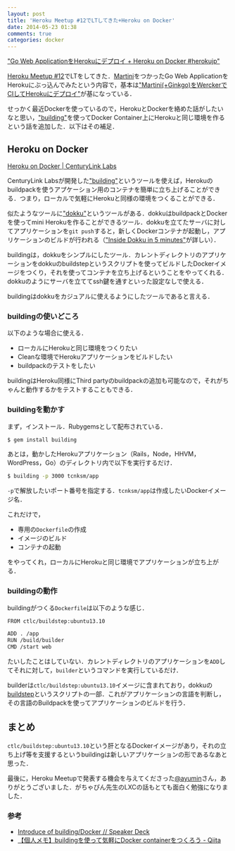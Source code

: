 ```yaml
---
layout: post
title: 'Heroku Meetup #12でLTしてきた+Heroku on Docker'
date: 2014-05-23 01:38
comments: true
categories: docker
---
```


<script async class="speakerdeck-embed" data-id="8c6ce790c3cf0131b3ad163a5c5b95ea" data-ratio="1.33333333333333" src="http://speakerdeck.com/assets/embed.js"></script>

["Go Web ApplicationをHerokuにデプロイ + Heroku on Docker #herokujp"](https://speakerdeck.com/tcnksm/go-web-applicationwoherokunidepuroi-plus-heroku-on-docker-number-herokujp)

[Heroku Meetup #12](http://herokujp.doorkeeper.jp/events/10902)でLTをしてきた．[Martini](http://martini.codegangsta.io/)をつかったGo Web ApplicationをHerokuにぶっ込んでみたという内容で，基本は["Martini(+Ginkgo)をWerckerでCIしてHerokuにデプロイ"](http://deeeet.com/writing/2014/04/23/martini/)が基になっている．

せっかく最近Dockerを使っているので，HerokuとDockerを絡めた話がしたいなと思い，["building"](https://github.com/CenturyLinkLabs/building)を使ってDocker Container上にHerokuと同じ環境を作るという話を追加した．以下はその補足．

## Heroku on Docker

[Heroku on Docker | CenturyLink Labs](http://www.centurylinklabs.com/heroku-on-docker/)

CenturyLink Labsが開発した["building"](https://github.com/CenturyLinkLabs/buildin)というツールを使えば，Herokuのbuildpackを使うアプケーション用のコンテナを簡単に立ち上げることができる．つまり，ローカルで気軽にHerokuと同様の環境をつくることができる．

似たようなツールに["dokku"](https://github.com/progrium/dokku)というツールがある．dokkuはbuildpackとDockerを使ってmini Herokuを作ることができるツール．dokkuを立てたサーバに対してアプリケーションを`git push`すると，新しくDockerコンテナが起動し，アプリケーションのビルドが行われる（["Inside Dokku in 5 minutes"](http://banyan.me/slides/20140116/slides.html)が詳しい）．

buildingは，dokkuをシンプルにしたツール．カレントディレクトリのアプリケーションをdokkuのbuildstepというスクリプトを使ってビルドしたDockerイメージをつくり，それを使ってコンテナを立ち上げるということをやってくれる．dokkuのようにサーバを立ててssh鍵を通すといった設定なしで使える．

buildingはdokkuをカジュアルに使えるようにしたツールであると言える．

### buildingの使いどころ

以下のような場合に使える．

- ローカルにHerokuと同じ環境をつくりたい
- Cleanな環境でHerokuアプリケーションをビルドしたい
- buildpackのテストをしたい

buildingはHeroku同様にThird partyのbuildpackの追加も可能なので，それがちゃんと動作するかをテストすることもできる．

### buildingを動かす

まず，インストール．Rubygemsとして配布されている．

```bash
$ gem install building
```

あとは，動かしたHerokuアプリケーション（Rails，Node，HHVM，WordPress，Go）のディレクトリ内で以下を実行するだけ．

```bash
$ building -p 3000 tcnksm/app
```

`-p`で解放したいポート番号を指定する．`tcnksm/app`は作成したいDockerイメージ名．

これだけで，

- 専用の`Dockerfile`の作成
- イメージのビルド
- コンテナの起動

をやってくれ，ローカルにHerokuと同じ環境でアプリケーションが立ち上がる．

### buildingの動作

buildingがつくる`Dockerfile`は以下のような感じ．

```bash
FROM ctlc/buildstep:ubuntu13.10

ADD . /app
RUN /build/builder
CMD /start web
```

たいしたことはしていない．カレントディレクトリのアプリケーションを`ADD`してそれに対して，`builder`というコマンドを実行しているだけ．

builderは`ctlc/buildstep:ubuntu13.10`イメージに含まれており，dokkuの[buildstep](https://github.com/progrium/buildstep)というスクリプトの一部．これがアプリケーションの言語を判断し，その言語のBuildpackを使ってアプリケーションのビルドを行う．

## まとめ

`ctlc/buildstep:ubuntu13.10`という肝となるDockerイメージがあり，それの立ち上げ等を支援するというbuildingは新しいアプリケーションの形であるなあと思った．

最後に，Heroku Meetupで発表する機会を与えてくださった[@ayumin](https://twitter.com/ayumin)さん，ありがとうございました．がちゃぴん先生のLXCの話もとても面白く勉強になりました．


### 参考

- [Introduce of building/Docker // Speaker Deck](https://speakerdeck.com/udzura/docker)
- [【個人メモ】buildingを使って気軽にDocker containerをつくろう - Qiita](http://qiita.com/futoase/items/21167e9d064b0e336e8f)
